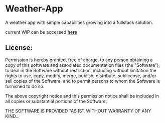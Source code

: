 # Weather-App

A weather app with simple capabilities growing into a fullstack solution.

current WIP can be accessed **[here](https://soezdemir23.github.io/weather-app/)**

## License:
Permission is hereby granted, free of charge, to any person obtaining a copy
of this software and associated documentation files (the "Software"), to deal
in the Software without restriction, including without limitation the rights
to use, copy, modify, merge, publish, distribute, sublicense, and/or sell
copies of the Software, and to permit persons to whom the Software is
furnished to do so.

The above copyright notice and this permission notice shall be included in all
copies or substantial portions of the Software.

THE SOFTWARE IS PROVIDED "AS IS", WITHOUT WARRANTY OF ANY KIND...
